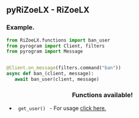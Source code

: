 <h2> pyRiZoeLX - RiZoeLX </h2>

<h3> Example. </h3>

``` python
from RiZoeLX.functions import ban_user
from pyrogram import Client, filters 
from pyrogram import Message


@Client.on_message(filters.command("ban"))
async def ban_(client, message):
   await ban_user(client, message)
```

<h3 align="center"> Functions available! </h3>

* <code> get_user() </code> - For usage [click here.](https://github.com/RiZoeLX/pyRiZoeLX/blob/main/RiZoeLX/resources/USAGE.md#-functions-info-and-usage-)
